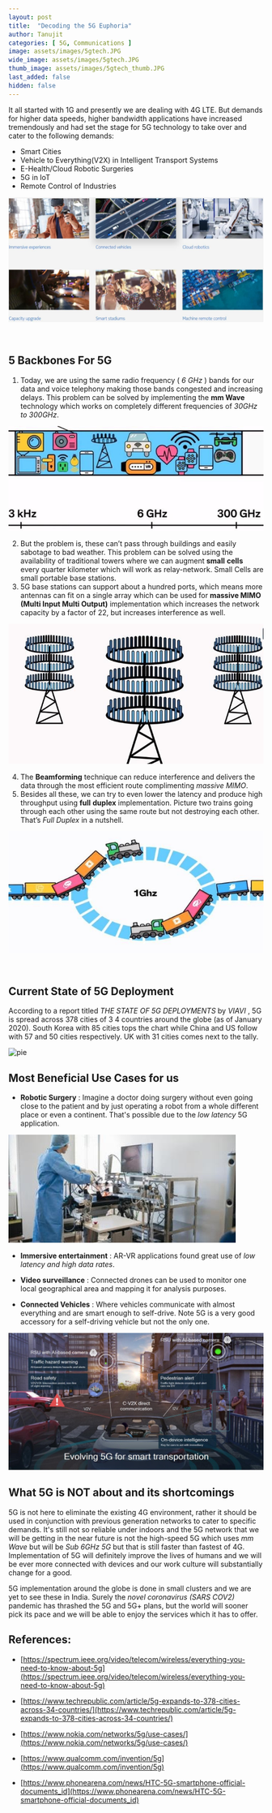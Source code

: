 ```yaml
---
layout: post
title:  "Decoding the 5G Euphoria"
author: Tanujit
categories: [ 5G, Communications ]
image: assets/images/5gtech.JPG
wide_image: assets/images/5gtech.JPG
thumb_image: assets/images/5gtech_thumb.JPG
last_added: false
hidden: false
---
```


It all started with 1G and presently we are dealing with 4G LTE. But demands for higher data speeds, higher
bandwidth applications have increased tremendously and had set the stage for 5G technology to take
over and cater to the following demands:

- Smart Cities
- Vehicle to Everything(V2X) in Intelligent Transport Systems
- E-Health/Cloud Robotic Surgeries
- 5G in IoT
- Remote Control of Industries

![use of 5g](/assets/images/use5g.jpg)

<br>

## 5 Backbones For 5G

1. Today, we are using the same radio frequency ( _6 GHz_ ) bands for our data and voice telephony
   making those bands congested and increasing delays. This problem can be solved by
   implementing the **mm Wave** technology which works on completely different frequencies of
   _30GHz to 300GHz_.

![mm wave](/assets/images/freq5g.jpg)

2. But the problem is, these can’t pass through buildings and easily sabotage to bad weather. This
   problem can be solved using the availability of traditional towers where we can augment **small**
   **cells** every quarter kilometer which will work as relay-network. Small Cells are small portable base
   stations.
3. 5G base stations can support about a hundred ports, which means more antennas can fit on a
   single array which can be used for **massive MIMO (Multi Input Multi Output)** implementation
   which increases the network capacity by a factor of 22, but increases interference as well.

![towers](/assets/images/tower5g.jpg)

4. The **Beamforming** technique can reduce interference and delivers the data through the most
   efficient route complimenting _massive MIMO_.
5. Besides all these, we can try to even lower the latency and produce high throughput using **full**
   **duplex** implementation. Picture two trains going through each other using the same route but
   not destroying each other. That’s _Full Duplex_ in a nutshell.

![duplex](/assets/images/1ghz.jpg)

<br>

## Current State of 5G Deployment

According to a report titled _THE STATE OF 5G DEPLOYMENTS_ by _VIAVI_ , 5G is spread across 378 cities of 3 4
countries around the globe (as of January 2020). South Korea with 85 cities tops the chart while China and
US follow with 57 and 50 cities respectively. UK with 31 cities comes next to the tally.

![pie](/assets/images/pie5g.JPG)

## Most Beneficial Use Cases for us

- **Robotic Surgery** : Imagine a doctor doing surgery without even going close to the patient and by
  just operating a robot from a whole different place or even a continent. That's possible due to the
  _low latency_ 5G application.

![](/assets/images/doc5g.jpg)

- **Immersive entertainment** : AR-VR applications found great use of _low latency and high data rates_.

- **Video surveillance** : Connected drones can be used to monitor one local geographical area and
  mapping it for analysis purposes.
- **Connected Vehicles** : Where vehicles communicate with almost everything and are smart enough
  to self-drive. Note 5G is a very good accessory for a self-driving vehicle but not the only one.

![](/assets/images/game5g.jpg)

## What 5G is NOT about and its shortcomings

5G is not here to eliminate the existing 4G environment, rather it should be used in conjunction with
previous generation networks to cater to specific demands. It's still not so reliable under indoors and the
5G network that we will be getting in the near future is not the high-speed 5G which uses _mm Wave_ but
will be _Sub 6GHz 5G_ but that is still faster than fastest of 4G. Implementation of 5G will definitely improve
the lives of humans and we will be ever more connected with devices and our work culture will
substantially change for a good.

5G implementation around the globe is done in small clusters and we are yet to see these in India. Surely
the _novel coronavirus (SARS COV2)_ pandemic has thrashed the 5G and 5G+ plans, but the world will sooner
pick its pace and we will be able to enjoy the services which it has to offer.

## References:

- [https://spectrum.ieee.org/video/telecom/wireless/everything-you-need-to-know-about-5g](https://spectrum.ieee.org/video/telecom/wireless/everything-you-need-to-know-about-5g)

- [https://www.techrepublic.com/article/5g-expands-to-378-cities-across-34-countries/](https://www.techrepublic.com/article/5g-expands-to-378-cities-across-34-countries/)

- [https://www.nokia.com/networks/5g/use-cases/](https://www.nokia.com/networks/5g/use-cases/)

- [https://www.qualcomm.com/invention/5g](https://www.qualcomm.com/invention/5g)

- [https://www.phonearena.com/news/HTC-5G-smartphone-official-documents_id](https://www.phonearena.com/news/HTC-5G-smartphone-official-documents_id)
